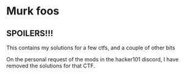 # Murk foos

## SPOILERS!!!

This contains my solutions for a few ctfs, and a couple of other bits

On the personal request of the mods in the hacker101 discord,
I have removed the solutions for that CTF.
